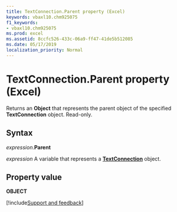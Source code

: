 ```yaml
---
title: TextConnection.Parent property (Excel)
keywords: vbaxl10.chm925075
f1_keywords:
- vbaxl10.chm925075
ms.prod: excel
ms.assetid: 8ccfc526-433c-06a9-ff47-41de5b512085
ms.date: 05/17/2019
localization_priority: Normal
---
```



# TextConnection.Parent property (Excel)

Returns an **Object** that represents the parent object of the specified **TextConnection** object. Read-only.


## Syntax

_expression_.**Parent**

_expression_ A variable that represents a **[TextConnection](Excel.TextConnection.md)** object.


## Property value

**OBJECT**


[!include[Support and feedback](~/includes/feedback-boilerplate.md)]